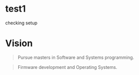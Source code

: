# test1
checking setup

# Vision
>Pursue masters in Software and Systems programming.

>Firmware development and Operating Systems.
